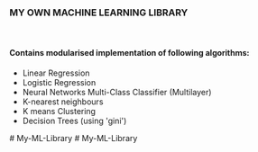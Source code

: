 <h3>MY OWN MACHINE LEARNING LIBRARY</h3><br>
<h4>Contains modularised implementation of following algorithms:</h4>
<ul>
  <li> Linear Regression </li>
  <li> Logistic Regression </li>
  <li> Neural Networks Multi-Class Classifier (Multilayer) </li>
  <li> K-nearest neighbours </li>
  <li> K means Clustering </li>
  <li> Decision Trees (using 'gini') </li>
  </ul>
# My-ML-Library
# My-ML-Library
